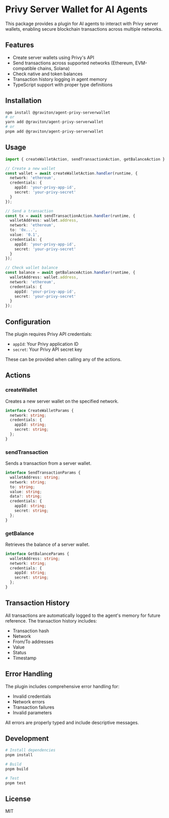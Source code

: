 # Privy Server Wallet for AI Agents

This package provides a plugin for AI agents to interact with Privy server wallets, enabling secure blockchain transactions across multiple networks.

## Features

- Create server wallets using Privy's API
- Send transactions across supported networks (Ethereum, EVM-compatible chains, Solana)
- Check native and token balances
- Transaction history logging in agent memory
- TypeScript support with proper type definitions

## Installation

```bash
npm install @graviton/agent-privy-serverwallet
# or
yarn add @graviton/agent-privy-serverwallet
# or
pnpm add @graviton/agent-privy-serverwallet
```

## Usage

```typescript
import { createWalletAction, sendTransactionAction, getBalanceAction } from '@graviton/agent-privy-serverwallet';

// Create a new wallet
const wallet = await createWalletAction.handler(runtime, {
  network: 'ethereum',
  credentials: {
    appId: 'your-privy-app-id',
    secret: 'your-privy-secret'
  }
});

// Send a transaction
const tx = await sendTransactionAction.handler(runtime, {
  walletAddress: wallet.address,
  network: 'ethereum',
  to: '0x...',
  value: '0.1',
  credentials: {
    appId: 'your-privy-app-id',
    secret: 'your-privy-secret'
  }
});

// Check wallet balance
const balance = await getBalanceAction.handler(runtime, {
  walletAddress: wallet.address,
  network: 'ethereum',
  credentials: {
    appId: 'your-privy-app-id',
    secret: 'your-privy-secret'
  }
});
```

## Configuration

The plugin requires Privy API credentials:

- `appId`: Your Privy application ID
- `secret`: Your Privy API secret key

These can be provided when calling any of the actions.

## Actions

### createWallet

Creates a new server wallet on the specified network.

```typescript
interface CreateWalletParams {
  network: string;
  credentials: {
    appId: string;
    secret: string;
  };
}
```

### sendTransaction

Sends a transaction from a server wallet.

```typescript
interface SendTransactionParams {
  walletAddress: string;
  network: string;
  to: string;
  value: string;
  data?: string;
  credentials: {
    appId: string;
    secret: string;
  };
}
```

### getBalance

Retrieves the balance of a server wallet.

```typescript
interface GetBalanceParams {
  walletAddress: string;
  network: string;
  credentials: {
    appId: string;
    secret: string;
  };
}
```

## Transaction History

All transactions are automatically logged to the agent's memory for future reference. The transaction history includes:

- Transaction hash
- Network
- From/To addresses
- Value
- Status
- Timestamp

## Error Handling

The plugin includes comprehensive error handling for:

- Invalid credentials
- Network errors
- Transaction failures
- Invalid parameters

All errors are properly typed and include descriptive messages.

## Development

```bash
# Install dependencies
pnpm install

# Build
pnpm build

# Test
pnpm test
```

## License

MIT
